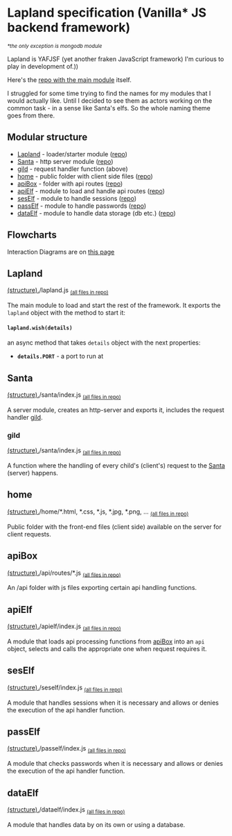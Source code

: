 # Lapland specification (Vanilla* JS backend framework) 
*<sup>\*the only exception is mongodb module</sup>*

Lapland is YAFJSF (yet another fraken JavaScript framework) I'm curious to play in development of.))

Here's the [repo with the main module](https://github.com/UniBreakfast/lapland) itself.

I struggled for some time trying to find the names for my modules that I would actually like. Until I decided to see them as actors working on the common task - in a sense like Santa's elfs. So the whole naming theme goes from there.

## Modular structure

* [Lapland](#lapland) - loader/starter module ([repo](https://github.com/UniBreakfast/lapland))
* [Santa](#santa) - http server module ([repo](https://github.com/UniBreakfast/santa))
* [gild](#gild) - request handler function (above)
* [home](#home) - public folder with client side files ([repo](https://github.com/UniBreakfast/home))
* [apiBox](#apibox) - folder with api routes ([repo](https://github.com/UniBreakfast/apibox))
* [apiElf](#apielf) - module to load and handle api routes ([repo](https://github.com/UniBreakfast/apielf))
* [sesElf](#seself) - module to handle sessions ([repo](https://github.com/UniBreakfast/seself))
* [passElf](#pasself) - module to handle passwords ([repo](https://github.com/UniBreakfast/pasself))
* [dataElf](#dataelf) - module to handle data storage (db etc.) ([repo](https://github.com/UniBreakfast/dataelf))

## Flowcharts
Interaction Diagrams are on [this page](https://github.com/UniBreakfast/lapland-js-spec/blob/master/flowcharts.md#bare-minimum-interactions)

## Lapland
[(structure).](#modular-structure)/lapland.js 
<sub>[(all files in repo)](https://github.com/UniBreakfast/lapland)</sub>

The main module to load and start the rest of the framework.
It exports the ```lapland``` object with the method to start it:

#### ```lapland.wish(details)```
an async method that takes ```details``` object with the next properties:

* **`details.PORT`** - a port to run at

## Santa
[(structure).](#modular-structure)/santa/index.js 
<sub>[(all files in repo)](https://github.com/UniBreakfast/santa)</sub>

A server module, creates an http-server and exports it, includes the request handler [gild](#gild).

### gild
[(structure).](#modular-structure)/santa/index.js
<sub>[(all files in repo)](https://github.com/UniBreakfast/santa)</sub>

A function where the handling of every child's (client's) request to the [Santa](#santa) (server) happens.

## home
[(structure).](#modular-structure)/home/*.html, *.css, *.js, *.jpg, *.png, ...
<sub>[(all files in repo)](https://github.com/UniBreakfast/home)</sub>

Public folder with the front-end files (client side) available on the server for client requests.

## apiBox
[(structure).](#modular-structure)/api/routes/*.js
<sub>[(all files in repo)](https://github.com/UniBreakfast/apibox)</sub>

An /api folder with js files exporting certain api handling functions.

## apiElf
[(structure).](#modular-structure)/apielf/index.js
<sub>[(all files in repo)](https://github.com/UniBreakfast/apielf)</sub>

A module that loads api processing functions from [apiBox](#apibox) into an `api` object, selects and calls the appropriate one when request requires it.

## sesElf
[(structure).](#modular-structure)/seself/index.js
<sub>[(all files in repo)](https://github.com/UniBreakfast/seself)</sub>

A module that handles sessions when it is necessary and allows or denies the execution of the api handler function.


## passElf
[(structure).](#modular-structure)/pasself/index.js
<sub>[(all files in repo)](https://github.com/UniBreakfast/pasself)</sub>

A module that checks passwords when it is necessary and allows or denies the execution of the api handler function.

## dataElf
[(structure).](#modular-structure)/dataelf/index.js
<sub>[(all files in repo)](https://github.com/UniBreakfast/dataelf)</sub>

A module that handles data by on its own or using a database.
